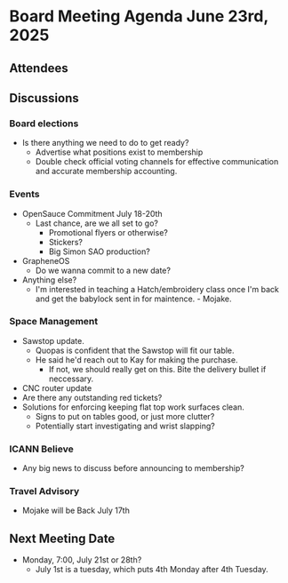 # Board Meeting Agenda June 23rd, 2025

## Attendees


## Discussions 

### Board elections
- Is there anything we need to do to get ready?
    - Advertise what positions exist to membership
    - Double check official voting channels for effective communication and accurate membership accounting. 

### Events
- OpenSauce Commitment July 18-20th
  - Last chance, are we all set to go?
    - Promotional flyers or otherwise?
    - Stickers?
    - Big Simon SAO production?
- GrapheneOS 
    - Do we wanna commit to a new date?
- Anything else?
    - I'm interested in teaching a Hatch/embroidery class once I'm back and get the babylock sent in for maintence. - Mojake. 

### Space Management
- Sawstop update.
    - Quopas is confident that the Sawstop will fit our table.
    - He said he'd reach out to Kay for making the purchase.
        - If not, we should really get on this. Bite the delivery bullet if neccessary.
- CNC router update
- Are there any outstanding red tickets?
- Solutions for enforcing keeping flat top work surfaces clean.
    - Signs to put on tables good, or just more clutter?
    - Potentially start investigating and wrist slapping?

### ICANN Believe
- Any big news to discuss before announcing to membership?

### Travel Advisory
- Mojake will be Back July 17th 

## Next Meeting Date
- Monday, 7:00, July 21st or 28th? 
    - July 1st is a tuesday, which puts 4th Monday after 4th Tuesday. 
